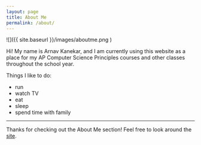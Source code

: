 ```yaml
---
layout: page
title: About Me
permalink: /about/
---
```


![]({{ site.baseurl }}/images/aboutme.png )

Hi! My name is Arnav Kanekar, and I am currently using this website as a place for my AP Computer Science Principles courses and other classes throughout the school year.

Things I like to do:
- run
- watch TV
- eat
- sleep
- spend time with family

---

Thanks for checking out the About Me section! Feel free to look around the [site](https://muffinman1287.github.io/FirstFastPage/).
